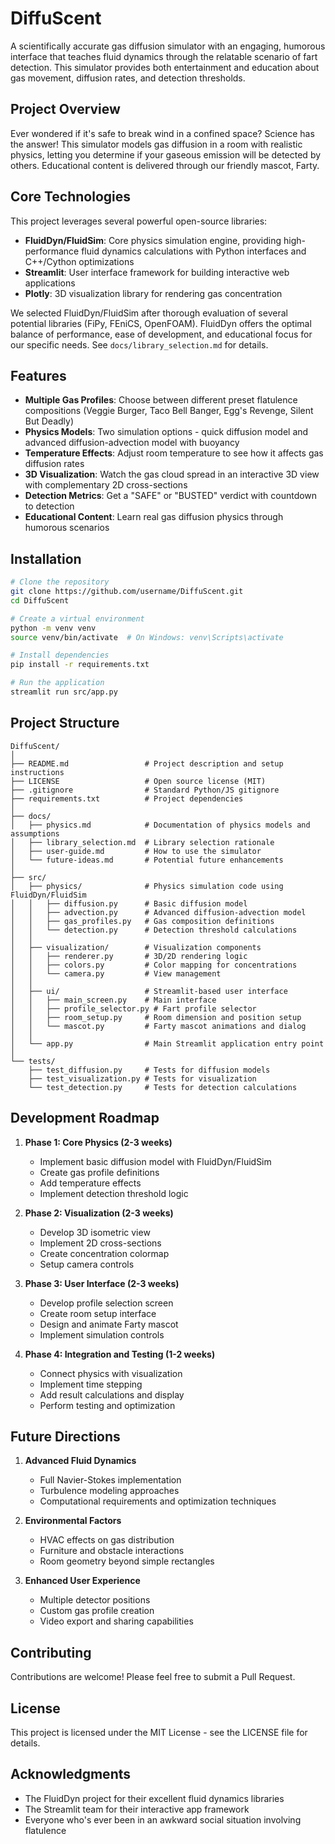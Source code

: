 # DiffuScent

A scientifically accurate gas diffusion simulator with an engaging, humorous interface that teaches fluid dynamics through the relatable scenario of fart detection. This simulator provides both entertainment and education about gas movement, diffusion rates, and detection thresholds.

## Project Overview

Ever wondered if it's safe to break wind in a confined space? Science has the answer! This simulator models gas diffusion in a room with realistic physics, letting you determine if your gaseous emission will be detected by others. Educational content is delivered through our friendly mascot, Farty.

## Core Technologies

This project leverages several powerful open-source libraries:

- **FluidDyn/FluidSim**: Core physics simulation engine, providing high-performance fluid dynamics calculations with Python interfaces and C++/Cython optimizations
- **Streamlit**: User interface framework for building interactive web applications
- **Plotly**: 3D visualization library for rendering gas concentration

We selected FluidDyn/FluidSim after thorough evaluation of several potential libraries (FiPy, FEniCS, OpenFOAM). FluidDyn offers the optimal balance of performance, ease of development, and educational focus for our specific needs. See `docs/library_selection.md` for details.

## Features

- **Multiple Gas Profiles**: Choose between different preset flatulence compositions (Veggie Burger, Taco Bell Banger, Egg's Revenge, Silent But Deadly)
- **Physics Models**: Two simulation options - quick diffusion model and advanced diffusion-advection model with buoyancy
- **Temperature Effects**: Adjust room temperature to see how it affects gas diffusion rates
- **3D Visualization**: Watch the gas cloud spread in an interactive 3D view with complementary 2D cross-sections
- **Detection Metrics**: Get a "SAFE" or "BUSTED" verdict with countdown to detection
- **Educational Content**: Learn real gas diffusion physics through humorous scenarios

## Installation

```bash
# Clone the repository
git clone https://github.com/username/DiffuScent.git
cd DiffuScent

# Create a virtual environment
python -m venv venv
source venv/bin/activate  # On Windows: venv\Scripts\activate

# Install dependencies
pip install -r requirements.txt

# Run the application
streamlit run src/app.py
```

## Project Structure

```
DiffuScent/
│
├── README.md                 # Project description and setup instructions
├── LICENSE                   # Open source license (MIT)
├── .gitignore                # Standard Python/JS gitignore
├── requirements.txt          # Project dependencies
│
├── docs/
│   ├── physics.md            # Documentation of physics models and assumptions
│   ├── library_selection.md  # Library selection rationale
│   ├── user-guide.md         # How to use the simulator
│   └── future-ideas.md       # Potential future enhancements
│
├── src/
│   ├── physics/              # Physics simulation code using FluidDyn/FluidSim
│   │   ├── diffusion.py      # Basic diffusion model
│   │   ├── advection.py      # Advanced diffusion-advection model
│   │   ├── gas_profiles.py   # Gas composition definitions
│   │   └── detection.py      # Detection threshold calculations
│   │
│   ├── visualization/        # Visualization components
│   │   ├── renderer.py       # 3D/2D rendering logic
│   │   ├── colors.py         # Color mapping for concentrations
│   │   └── camera.py         # View management
│   │
│   ├── ui/                   # Streamlit-based user interface
│   │   ├── main_screen.py    # Main interface
│   │   ├── profile_selector.py # Fart profile selector
│   │   ├── room_setup.py     # Room dimension and position setup
│   │   └── mascot.py         # Farty mascot animations and dialog
│   │
│   └── app.py                # Main Streamlit application entry point
│
└── tests/
    ├── test_diffusion.py     # Tests for diffusion models
    ├── test_visualization.py # Tests for visualization
    └── test_detection.py     # Tests for detection calculations
```

## Development Roadmap

1. **Phase 1: Core Physics (2-3 weeks)**
   - Implement basic diffusion model with FluidDyn/FluidSim
   - Create gas profile definitions
   - Add temperature effects
   - Implement detection threshold logic

2. **Phase 2: Visualization (2-3 weeks)**
   - Develop 3D isometric view
   - Implement 2D cross-sections
   - Create concentration colormap
   - Setup camera controls

3. **Phase 3: User Interface (2-3 weeks)**
   - Develop profile selection screen
   - Create room setup interface
   - Design and animate Farty mascot
   - Implement simulation controls

4. **Phase 4: Integration and Testing (1-2 weeks)**
   - Connect physics with visualization
   - Implement time stepping
   - Add result calculations and display
   - Perform testing and optimization

## Future Directions

1. **Advanced Fluid Dynamics**
   - Full Navier-Stokes implementation
   - Turbulence modeling approaches
   - Computational requirements and optimization techniques

2. **Environmental Factors**
   - HVAC effects on gas distribution
   - Furniture and obstacle interactions
   - Room geometry beyond simple rectangles

3. **Enhanced User Experience**
   - Multiple detector positions
   - Custom gas profile creation
   - Video export and sharing capabilities

## Contributing

Contributions are welcome! Please feel free to submit a Pull Request.

## License

This project is licensed under the MIT License - see the LICENSE file for details.

## Acknowledgments

- The FluidDyn project for their excellent fluid dynamics libraries
- The Streamlit team for their interactive app framework
- Everyone who's ever been in an awkward social situation involving flatulence
